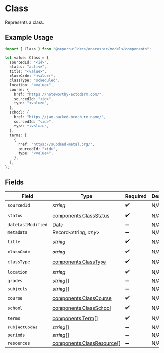 # Class

Represents a class.

## Example Usage

```typescript
import { Class } from "@superbuilders/oneroster/models/components";

let value: Class = {
  sourcedId: "<id>",
  status: "active",
  title: "<value>",
  classCode: "<value>",
  classType: "scheduled",
  location: "<value>",
  course: {
    href: "https://noteworthy-ectoderm.com/",
    sourcedId: "<id>",
    type: "<value>",
  },
  school: {
    href: "https://jam-packed-brochure.name/",
    sourcedId: "<id>",
    type: "<value>",
  },
  terms: [
    {
      href: "https://subdued-metal.org/",
      sourcedId: "<id>",
      type: "<value>",
    },
  ],
};
```

## Fields

| Field                                                                                         | Type                                                                                          | Required                                                                                      | Description                                                                                   |
| --------------------------------------------------------------------------------------------- | --------------------------------------------------------------------------------------------- | --------------------------------------------------------------------------------------------- | --------------------------------------------------------------------------------------------- |
| `sourcedId`                                                                                   | *string*                                                                                      | :heavy_check_mark:                                                                            | N/A                                                                                           |
| `status`                                                                                      | [components.ClassStatus](../../models/components/classstatus.md)                              | :heavy_check_mark:                                                                            | N/A                                                                                           |
| `dateLastModified`                                                                            | [Date](https://developer.mozilla.org/en-US/docs/Web/JavaScript/Reference/Global_Objects/Date) | :heavy_minus_sign:                                                                            | N/A                                                                                           |
| `metadata`                                                                                    | Record<string, *any*>                                                                         | :heavy_minus_sign:                                                                            | N/A                                                                                           |
| `title`                                                                                       | *string*                                                                                      | :heavy_check_mark:                                                                            | N/A                                                                                           |
| `classCode`                                                                                   | *string*                                                                                      | :heavy_check_mark:                                                                            | N/A                                                                                           |
| `classType`                                                                                   | [components.ClassType](../../models/components/classtype.md)                                  | :heavy_check_mark:                                                                            | N/A                                                                                           |
| `location`                                                                                    | *string*                                                                                      | :heavy_check_mark:                                                                            | N/A                                                                                           |
| `grades`                                                                                      | *string*[]                                                                                    | :heavy_minus_sign:                                                                            | N/A                                                                                           |
| `subjects`                                                                                    | *string*[]                                                                                    | :heavy_minus_sign:                                                                            | N/A                                                                                           |
| `course`                                                                                      | [components.ClassCourse](../../models/components/classcourse.md)                              | :heavy_check_mark:                                                                            | N/A                                                                                           |
| `school`                                                                                      | [components.ClassSchool](../../models/components/classschool.md)                              | :heavy_check_mark:                                                                            | N/A                                                                                           |
| `terms`                                                                                       | [components.Term](../../models/components/term.md)[]                                          | :heavy_check_mark:                                                                            | N/A                                                                                           |
| `subjectCodes`                                                                                | *string*[]                                                                                    | :heavy_minus_sign:                                                                            | N/A                                                                                           |
| `periods`                                                                                     | *string*[]                                                                                    | :heavy_minus_sign:                                                                            | N/A                                                                                           |
| `resources`                                                                                   | [components.ClassResource](../../models/components/classresource.md)[]                        | :heavy_minus_sign:                                                                            | N/A                                                                                           |